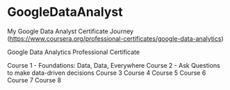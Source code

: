 # GoogleDataAnalyst 
My Google Data Analyst Certificate Journey
(https://www.coursera.org/professional-certificates/google-data-analytics)

Google Data Analytics Professional Certificate

Course 1 - Foundations: Data, Data, Everywhere
Course 2 - Ask Questions to make data-driven decisions
Course 3
Course 4
Course 5
Course 6
Course 7
Course 8
